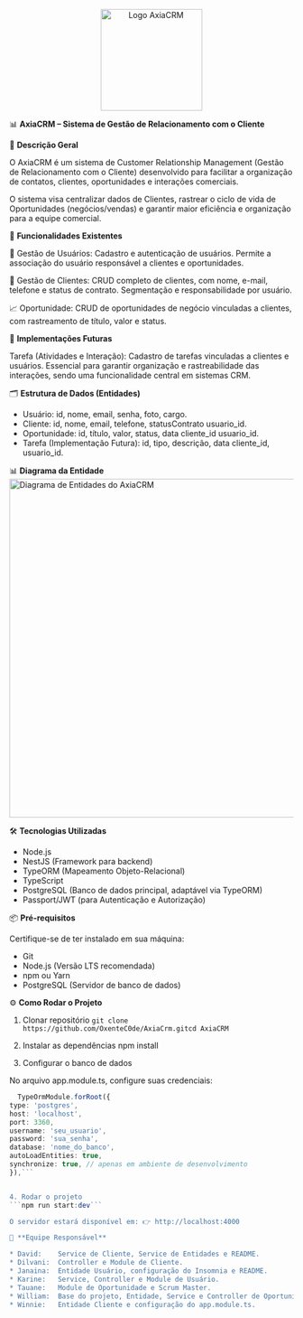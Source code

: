 <p align="center">
<img src="assets/logo01.png" alt="Logo AxiaCRM" width="180"/>
</p>

📊 **AxiaCRM – Sistema de Gestão de Relacionamento com o Cliente**

📖 **Descrição Geral**

O AxiaCRM é um sistema de Customer Relationship Management (Gestão de Relacionamento com o Cliente) desenvolvido para facilitar a organização de contatos, clientes, oportunidades e interações comerciais.

O sistema visa centralizar dados de Clientes, rastrear o ciclo de vida de Oportunidades (negócios/vendas) e garantir maior eficiência e organização para a equipe comercial.

🚀 **Funcionalidades Existentes**

👥 Gestão de Usuários:	Cadastro e autenticação de usuários. Permite a associação do usuário responsável a clientes e oportunidades.

🏢 Gestão de Clientes:	CRUD completo de clientes, com nome, e-mail, telefone e status de contrato. Segmentação e responsabilidade por usuário.

📈 Oportunidade: CRUD de oportunidades de negócio vinculadas a clientes, com rastreamento de título, valor e status.

📝 **Implementações Futuras**

Tarefa (Atividades e Interação): Cadastro de tarefas vinculadas a clientes e usuários. Essencial para garantir organização e rastreabilidade das interações, sendo uma funcionalidade central em sistemas CRM.

🗂️ **Estrutura de Dados (Entidades)**

* Usuário:	id, nome, email, senha, foto, cargo.
* Cliente:	id, nome, email, telefone, statusContrato	usuario_id.
* Oportunidade:	id, título, valor, status, data	cliente_id usuario_id.
* Tarefa (Implementação Futura):	id, tipo, descrição, data	cliente_id, usuario_id.

📊 **Diagrama da Entidade**
<img src="assets/diagrama.png" alt="Diagrama de Entidades do AxiaCRM" width="600"/>
</p>

🛠️ **Tecnologias Utilizadas**

* Node.js
* NestJS (Framework para backend)
* TypeORM (Mapeamento Objeto-Relacional)
* TypeScript
* PostgreSQL (Banco de dados principal, adaptável via TypeORM)
* Passport/JWT (para Autenticação e Autorização)

📦 **Pré-requisitos**

Certifique-se de ter instalado em sua máquina:

* Git
* Node.js (Versão LTS recomendada)
* npm ou Yarn
* PostgreSQL (Servidor de banco de dados)

⚙️ **Como Rodar o Projeto**

1. Clonar repositório
```git clone https://github.com/OxenteC0de/AxiaCrm.gitcd AxiaCRM```

2. Instalar as dependências
npm install

3. Configurar o banco de dados

No arquivo app.module.ts, configure suas credenciais:

  ```typescript
	TypeOrmModule.forRoot({
  type: 'postgres',
  host: 'localhost',
  port: 3360,
  username: 'seu_usuario',
  password: 'sua_senha',
  database: 'nome_do_banco',
  autoLoadEntities: true,
  synchronize: true, // apenas em ambiente de desenvolvimento
}),```


4. Rodar o projeto
```npm run start:dev```

O servidor estará disponível em: 👉 http://localhost:4000

👥 **Equipe Responsável**

* David:	Service de Cliente, Service de Entidades e README.
* Dilvani:	Controller e Module de Cliente.
* Janaina:	Entidade Usuário, configuração do Insomnia e README.
* Karine:	Service, Controller e Module de Usuário.
* Tauane:	Module de Oportunidade e Scrum Master.
* William:	Base do projeto, Entidade, Service e Controller de Oportunidade.
* Winnie:	Entidade Cliente e configuração do app.module.ts.